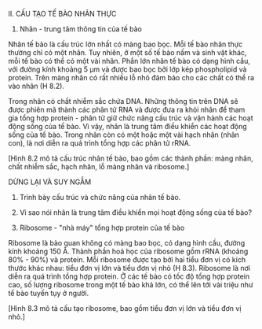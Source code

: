 II. CẤU TẠO TẾ BÀO NHÂN THỰC

1. Nhân - trung tâm thông tin của tế bào

Nhân tế bào là cấu trúc lớn nhất có màng bao bọc. Mỗi tế bào nhân thực thường chỉ có một nhân. Tuy nhiên, ở một số tế bào nấm và sinh vật khác, mỗi tế bào có thể có một vài nhân. Phần lớn nhân tế bào có dạng hình cầu, với đường kính khoảng 5 μm và được bao bọc bởi lớp kép phospholipid và protein. Trên màng nhân có rất nhiều lỗ nhỏ đảm bảo cho các chất có thể ra vào nhân (H 8.2).

Trong nhân có chất nhiễm sắc chứa DNA. Những thông tin trên DNA sẽ được phiên mã thành các phân tử RNA và được đưa ra khỏi nhân để tham gia tổng hợp protein - phân tử giữ chức năng cấu trúc và vận hành các hoạt động sống của tế bào. Vì vậy, nhân là trung tâm điều khiển các hoạt động sống của tế bào. Trong nhân còn có một hoặc một vài hạch nhân (nhân con), là nơi diễn ra quá trình tổng hợp các phân tử rRNA.

[Hình 8.2 mô tả cấu trúc nhân tế bào, bao gồm các thành phần: màng nhân, chất nhiễm sắc, hạch nhân, lỗ màng nhân và ribosome.]

DỪNG LẠI VÀ SUY NGẪM
1. Trình bày cấu trúc và chức năng của nhân tế bào.
2. Vì sao nói nhân là trung tâm điều khiển mọi hoạt động sống của tế bào?

2. Ribosome - "nhà máy" tổng hợp protein của tế bào

Ribosome là bào quan không có màng bao bọc, có dạng hình cầu, đường kính khoảng 150 Å. Thành phần hoá học của ribosome gồm rRNA (khoảng 80% - 90%) và protein. Mỗi ribosome được tạo bởi hai tiểu đơn vị có kích thước khác nhau: tiểu đơn vị lớn và tiểu đơn vị nhỏ (H 8.3). Ribosome là nơi diễn ra quá trình tổng hợp protein. Ở các tế bào có tốc độ tổng hợp protein cao, số lượng ribosome trong một tế bào khá lớn, có thể lên tới vài triệu như tế bào tuyến tụy ở người.

[Hình 8.3 mô tả cấu tạo ribosome, bao gồm tiểu đơn vị lớn và tiểu đơn vị nhỏ.]